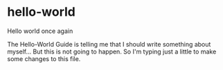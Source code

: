 # hello-world
Hello world once again

The Hello-World Guide is telling me that I should write something about myself... But this is not going to happen. So I'm typing just a little to make some changes to this file.
